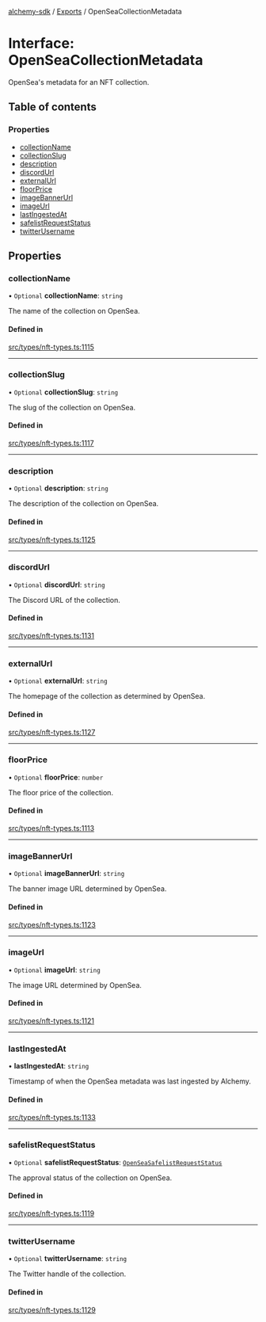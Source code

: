 [alchemy-sdk](../README.md) / [Exports](../modules.md) / OpenSeaCollectionMetadata

# Interface: OpenSeaCollectionMetadata

OpenSea's metadata for an NFT collection.

## Table of contents

### Properties

- [collectionName](OpenSeaCollectionMetadata.md#collectionname)
- [collectionSlug](OpenSeaCollectionMetadata.md#collectionslug)
- [description](OpenSeaCollectionMetadata.md#description)
- [discordUrl](OpenSeaCollectionMetadata.md#discordurl)
- [externalUrl](OpenSeaCollectionMetadata.md#externalurl)
- [floorPrice](OpenSeaCollectionMetadata.md#floorprice)
- [imageBannerUrl](OpenSeaCollectionMetadata.md#imagebannerurl)
- [imageUrl](OpenSeaCollectionMetadata.md#imageurl)
- [lastIngestedAt](OpenSeaCollectionMetadata.md#lastingestedat)
- [safelistRequestStatus](OpenSeaCollectionMetadata.md#safelistrequeststatus)
- [twitterUsername](OpenSeaCollectionMetadata.md#twitterusername)

## Properties

### collectionName

• `Optional` **collectionName**: `string`

The name of the collection on OpenSea.

#### Defined in

[src/types/nft-types.ts:1115](https://github.com/alchemyplatform/alchemy-sdk-js/blob/277f926/src/types/nft-types.ts#L1115)

___

### collectionSlug

• `Optional` **collectionSlug**: `string`

The slug of the collection on OpenSea.

#### Defined in

[src/types/nft-types.ts:1117](https://github.com/alchemyplatform/alchemy-sdk-js/blob/277f926/src/types/nft-types.ts#L1117)

___

### description

• `Optional` **description**: `string`

The description of the collection on OpenSea.

#### Defined in

[src/types/nft-types.ts:1125](https://github.com/alchemyplatform/alchemy-sdk-js/blob/277f926/src/types/nft-types.ts#L1125)

___

### discordUrl

• `Optional` **discordUrl**: `string`

The Discord URL of the collection.

#### Defined in

[src/types/nft-types.ts:1131](https://github.com/alchemyplatform/alchemy-sdk-js/blob/277f926/src/types/nft-types.ts#L1131)

___

### externalUrl

• `Optional` **externalUrl**: `string`

The homepage of the collection as determined by OpenSea.

#### Defined in

[src/types/nft-types.ts:1127](https://github.com/alchemyplatform/alchemy-sdk-js/blob/277f926/src/types/nft-types.ts#L1127)

___

### floorPrice

• `Optional` **floorPrice**: `number`

The floor price of the collection.

#### Defined in

[src/types/nft-types.ts:1113](https://github.com/alchemyplatform/alchemy-sdk-js/blob/277f926/src/types/nft-types.ts#L1113)

___

### imageBannerUrl

• `Optional` **imageBannerUrl**: `string`

The banner image URL determined by OpenSea.

#### Defined in

[src/types/nft-types.ts:1123](https://github.com/alchemyplatform/alchemy-sdk-js/blob/277f926/src/types/nft-types.ts#L1123)

___

### imageUrl

• `Optional` **imageUrl**: `string`

The image URL determined by OpenSea.

#### Defined in

[src/types/nft-types.ts:1121](https://github.com/alchemyplatform/alchemy-sdk-js/blob/277f926/src/types/nft-types.ts#L1121)

___

### lastIngestedAt

• **lastIngestedAt**: `string`

Timestamp of when the OpenSea metadata was last ingested by Alchemy.

#### Defined in

[src/types/nft-types.ts:1133](https://github.com/alchemyplatform/alchemy-sdk-js/blob/277f926/src/types/nft-types.ts#L1133)

___

### safelistRequestStatus

• `Optional` **safelistRequestStatus**: [`OpenSeaSafelistRequestStatus`](../enums/OpenSeaSafelistRequestStatus.md)

The approval status of the collection on OpenSea.

#### Defined in

[src/types/nft-types.ts:1119](https://github.com/alchemyplatform/alchemy-sdk-js/blob/277f926/src/types/nft-types.ts#L1119)

___

### twitterUsername

• `Optional` **twitterUsername**: `string`

The Twitter handle of the collection.

#### Defined in

[src/types/nft-types.ts:1129](https://github.com/alchemyplatform/alchemy-sdk-js/blob/277f926/src/types/nft-types.ts#L1129)
